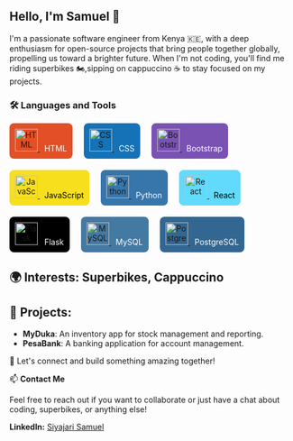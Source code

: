 ## Hello, I'm Samuel 👋

I'm a passionate software engineer from Kenya 🇰🇪, with a deep enthusiasm for open-source projects that bring people together globally, propelling us toward a brighter future. When I'm not coding, you'll find me riding superbikes 🏍️,sipping on cappuccino ☕ to stay focused on my projects.


### 🛠️ Languages and Tools

<div style="display: flex; flex-wrap: wrap; gap: 20px; align-items: center;">

  <div style="text-align: center; padding: 10px; background-color: #E34F26; border-radius: 8px;">
    <a href="https://developer.mozilla.org/en-US/docs/Web/HTML">
      <img src="https://cdn.jsdelivr.net/gh/devicons/devicon/icons/html5/html5-original.svg" alt="HTML" width="40" height="40"/>
    </a>
    <span style="color: white; margin-left: 8px;">HTML</span>
  </div>

  <div style="text-align: center; padding: 10px; background-color: #1572B6; border-radius: 8px;">
    <a href="https://developer.mozilla.org/en-US/docs/Web/CSS">
      <img src="https://cdn.jsdelivr.net/gh/devicons/devicon/icons/css3/css3-original.svg" alt="CSS" width="40" height="40"/>
    </a>
    <span style="color: white; margin-left: 8px;">CSS</span>
  </div>

  <div style="text-align: center; padding: 10px; background-color: #7952B3; border-radius: 8px;">
    <a href="https://getbootstrap.com/">
      <img src="https://cdn.jsdelivr.net/gh/devicons/devicon/icons/bootstrap/bootstrap-original.svg" alt="Bootstrap" width="40" height="40"/>
    </a>
    <span style="color: white; margin-left: 8px;">Bootstrap</span>
  </div>

  <div style="text-align: center; padding: 10px; background-color: #F7DF1E; border-radius: 8px;">
    <a href="https://www.javascript.com/">
      <img src="https://cdn.jsdelivr.net/gh/devicons/devicon/icons/javascript/javascript-original.svg" alt="JavaScript" width="40" height="40"/>
    </a>
    <span style="color: black; margin-left: 8px;">JavaScript</span>
  </div>

  <div style="text-align: center; padding: 10px; background-color: #3776AB; border-radius: 8px;">
    <a href="https://www.python.org/">
      <img src="https://cdn.jsdelivr.net/gh/devicons/devicon/icons/python/python-original.svg" alt="Python" width="40" height="40"/>
    </a>
    <span style="color: white; margin-left: 8px;">Python</span>
  </div>

  <div style="text-align: center; padding: 10px; background-color: #61DAFB; border-radius: 8px;">
    <a href="https://reactjs.org/">
      <img src="https://cdn.jsdelivr.net/gh/devicons/devicon/icons/react/react-original.svg" alt="React" width="40" height="40"/>
    </a>
    <span style="color: black; margin-left: 8px;">React</span>
  </div>

  <div style="text-align: center; padding: 10px; background-color: #000000; border-radius: 8px;">
    <a href="https://flask.palletsprojects.com/">
      <img src="https://cdn.jsdelivr.net/gh/devicons/devicon/icons/flask/flask-original.svg" alt="Flask" width="40" height="40"/>
    </a>
    <span style="color: white; margin-left: 8px;">Flask</span>
  </div>

  <div style="text-align: center; padding: 10px; background-color: #4479A1; border-radius: 8px;">
    <a href="https://www.mysql.com/">
      <img src="https://cdn.jsdelivr.net/gh/devicons/devicon/icons/mysql/mysql-original.svg" alt="MySQL" width="40" height="40"/>
    </a>
    <span style="color: white; margin-left: 8px;">MySQL</span>
  </div>

  <div style="text-align: center; padding: 10px; background-color: #336791; border-radius: 8px;">
    <a href="https://www.postgresql.org/">
      <img src="https://cdn.jsdelivr.net/gh/devicons/devicon/icons/postgresql/postgresql-original.svg" alt="PostgreSQL" width="40" height="40"/>
    </a>
    <span style="color: white; margin-left: 8px;">PostgreSQL</span>
  </div>

</div>

 

  

  

  


## 🌍 Interests: Superbikes,  Cappuccino

## 🚀 Projects:
- **MyDuka**: An inventory app for stock management and reporting.
- **PesaBank**: A banking application for account management.
  
🤝 Let's connect and build something amazing together!

📫 **Contact Me**

  Feel free to reach out if you want to collaborate or just have a chat about coding, superbikes, or anything else!

**LinkedIn:** [Siyajari Samuel](https://linkedin.com/in/samuel-siyajari-970365167)

